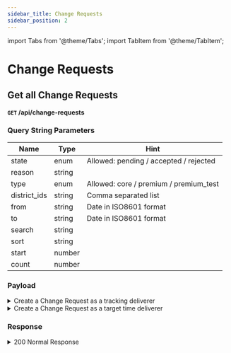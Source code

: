 ```yaml
---
sidebar_title: Change Requests
sidebar_position: 2
---
```


import Tabs from '@theme/Tabs';
import TabItem from '@theme/TabItem';

# Change Requests

## Get all Change Requests

**`GET` /api/change-requests**

### Query String Parameters

| Name         | Type   | Hint                                   |
| ------------ | ------ | -------------------------------------- |
| state        | enum   | Allowed: pending / accepted / rejected |
| reason       | string |                                        |
| type         | enum   | Allowed: core / premium / premium_test |
| district_ids | string | Comma separated list                   |
| from         | string | Date in ISO8601 format                 |
| to           | string | Date in ISO8601 format                 |
| search       | string |                                        |
| sort         | string |                                        |
| start        | number |                                        |
| count        | number |                                        |

### Payload

<details>
  <summary>Create a Change Request as a tracking deliverer</summary>

```json
{
  "district_id": "4711",
  "tour_date": "2025-04-02",
  "message": "I worked from 8 to 12, forgot to click stop"
}
```

</details>

<details>
<summary> Create a Change Request as a target time deliverer</summary>

```json
{
  "district_id": "4711",
  "tour_date": "2025-04-02",
  "reason": "Bad weather",
  "requested_time_difference": 30
}
```

</details>

### Response

<details>
<summary> 200 Normal Response</summary>

```json
{
  "status": 0,
  "message": "string",
  "data": [
    {
      "id": 1,
      "requested_district_id": "D4711",
      "requested_time_difference": -10,
      "created_by": {
        "username": "U1234",
        "firstname": "Max",
        "lastname": "Mustermann",
        "roles": ["deliverer"]
      },
      "requested_by": {
        "username": "U1234",
        "firstname": "Max",
        "lastname": "Mustermann",
        "tracking_type": "premium",
        "roles": ["deliverer"],
        "requested_at": "2021-10-13T13:23:34.245Z"
      },
      "accepted_time_difference": -12,
      "answered_by": {
        "username": "U1234",
        "firstname": "Max",
        "lastname": "Meier",
        "roles": ["deliverer_manager"],
        "answered_at": "2021-10-13T17:23:34.245Z"
      },
      "tour_id": 4711,
      "tour_date": "2021-10-13",
      "message": "I missed clicking stop",
      "reason": "forgetfulness",
      "district_id": "D4711",
      "target_time": 127,
      "tour_type": "target_time",
      "time_tracks": [
        {
          "id": 1,
          "start": "2018-01-01T05:32:46.142Z",
          "end": "2018-01-01T07:02:46.142Z",
          "type": "work",
          "task": "Delivering"
        }
      ],
      "state": "pending",
      "feedback": "It's ok for me"
    }
  ],
  "total": 103
}
```

</details>
